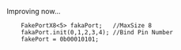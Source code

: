 Improving now...

```cpp:example  
    FakePortX8<5> fakaPort;   //MaxSize 8 
    fakaPort.init(0,1,2,3,4); //Bind Pin Number
    fakePort = 0b00010101;
```
